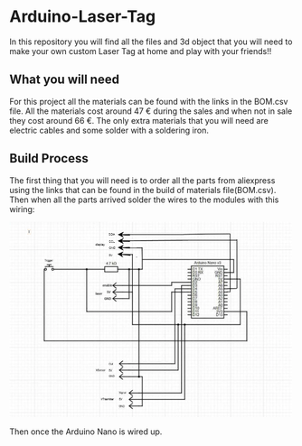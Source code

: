 # Arduino-Laser-Tag
In this repository you will find all the files and 3d object that you will need to make your own custom Laser Tag at home and play with your friends!!

## What you will need
For this project all the materials can be found with the links in the BOM.csv file. All the materials cost around 47 € during the sales and when not in sale they cost around 66 €.
The only extra materials that you will need are electric cables and some solder with a soldering iron.

## Build Process
The first thing that you will need is to order all the parts from aliexpress using the links that can be found in the build of materials file(BOM.csv).
Then when all the parts arrived solder the wires to the modules with this wiring:

<img src="./Images/Circuit.png" width="500"/>

Then once the Arduino Nano is wired up.
